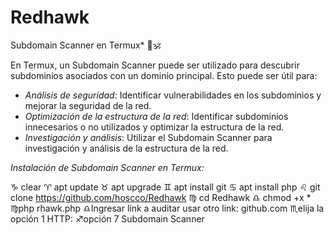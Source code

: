 # Redhawk
Subdomain Scanner en Termux* 🪯🕉

En Termux, un Subdomain Scanner puede ser utilizado para descubrir subdominios asociados con un dominio principal. Esto puede ser útil para:

- *Análisis de seguridad*: Identificar vulnerabilidades en los subdominios y mejorar la seguridad de la red.
- *Optimización de la estructura de la red*: Identificar subdominios innecesarios o no utilizados y optimizar la estructura de la red.
- *Investigación y análisis*: Utilizar el Subdomain Scanner para investigación y análisis de la estructura de la red.

*Instalación de Subdomain Scanner en Termux:*

♑ clear
♈ apt update
♉ apt upgrade
♊ apt install git
♋ apt install php
♌ git clone
https://github.com/hoscco/Redhawk
♍ cd Redhawk
♎ chmod +x *
♍php rhawk.php
♎Ingresar link a auditar usar otro link:
github.com
♏elija la opción 1 HTTP:
♐opción 7 Subdomain Scanner
